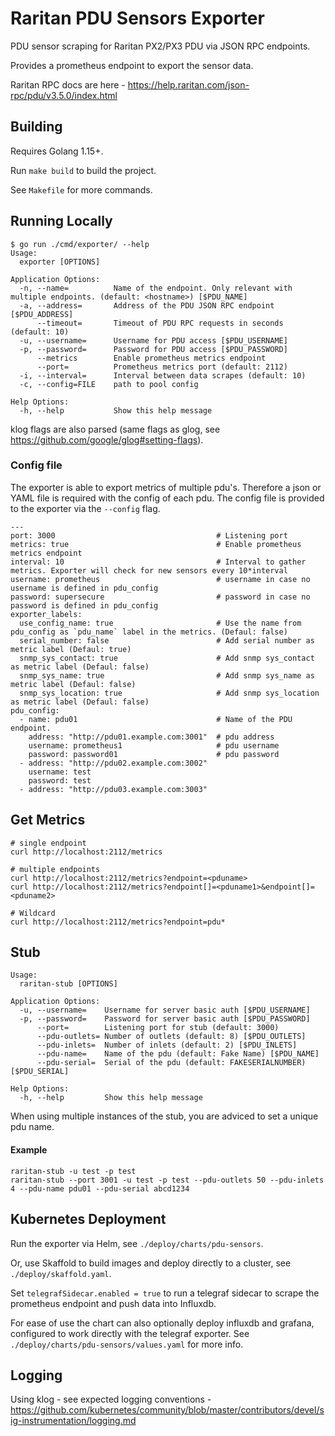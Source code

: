 # Raritan PDU Sensors Exporter

PDU sensor scraping for Raritan PX2/PX3 PDU via JSON RPC endpoints.

Provides a prometheus endpoint to export the sensor data.

Raritan RPC docs are here - https://help.raritan.com/json-rpc/pdu/v3.5.0/index.html

## Building

Requires Golang 1.15+.

Run `make build` to build the project.

See `Makefile` for more commands.

## Running Locally

```
$ go run ./cmd/exporter/ --help
Usage:
  exporter [OPTIONS]

Application Options:
  -n, --name=          Name of the endpoint. Only relevant with multiple endpoints. (default: <hostname>) [$PDU_NAME]
  -a, --address=       Address of the PDU JSON RPC endpoint [$PDU_ADDRESS]
      --timeout=       Timeout of PDU RPC requests in seconds (default: 10)
  -u, --username=      Username for PDU access [$PDU_USERNAME]
  -p, --password=      Password for PDU access [$PDU_PASSWORD]
      --metrics        Enable prometheus metrics endpoint
      --port=          Prometheus metrics port (default: 2112)
  -i, --interval=      Interval between data scrapes (default: 10)
  -c, --config=FILE    path to pool config

Help Options:
  -h, --help           Show this help message
```

klog flags are also parsed (same flags as glog, see https://github.com/google/glog#setting-flags).

### Config file

The exporter is able to export metrics of multiple pdu's. Therefore a json or YAML file is required with the config of each pdu. The config file is provided to the exporter via the `--config` flag. 


    ---
    port: 3000                                    # Listening port 
    metrics: true                                 # Enable prometheus metrics endpoint
    interval: 10                                  # Interval to gather metrics. Exporter will check for new sensors every 10*interval
    username: prometheus                          # username in case no username is defined in pdu_config
    password: supersecure                         # password in case no password is defined in pdu_config
    exporter_labels:
      use_config_name: true                       # Use the name from pdu_config as `pdu_name` label in the metrics. (Defaul: false)
      serial_number: false                        # Add serial number as metric label (Defaul: true)
      snmp_sys_contact: true                      # Add snmp sys_contact as metric label (Defaul: false)
      snmp_sys_name: true                         # Add snmp sys_name as metric label (Defaul: false)
      snmp_sys_location: true                     # Add snmp sys_location as metric label (Defaul: false)
    pdu_config:
      - name: pdu01                               # Name of the PDU endpoint.
        address: "http://pdu01.example.com:3001"  # pdu address
        username: prometheus1                     # pdu username
        password: password01                      # pdu password
      - address: "http://pdu02.example.com:3002"
        username: test
        password: test
      - address: "http://pdu03.example.com:3003"


## Get Metrics

    # single endpoint
    curl http://localhost:2112/metrics

    # multiple endpoints
    curl http://localhost:2112/metrics?endpoint=<pduname>
    curl http://localhost:2112/metrics?endpoint[]=<pduname1>&endpoint[]=<pduname2>
    
    # Wildcard
    curl http://localhost:2112/metrics?endpoint=pdu*


## Stub

    Usage:
      raritan-stub [OPTIONS]

    Application Options:
      -u, --username=    Username for server basic auth [$PDU_USERNAME]
      -p, --password=    Password for server basic auth [$PDU_PASSWORD]
          --port=        Listening port for stub (default: 3000)
          --pdu-outlets= Number of outlets (default: 8) [$PDU_OUTLETS]
          --pdu-inlets=  Number of inlets (default: 2) [$PDU_INLETS]
          --pdu-name=    Name of the pdu (default: Fake Name) [$PDU_NAME]
          --pdu-serial=  Serial of the pdu (default: FAKESERIALNUMBER) [$PDU_SERIAL]

    Help Options:
      -h, --help         Show this help message

When using multiple instances of the stub, you are adviced to set a unique pdu name. 

#### Example

    raritan-stub -u test -p test
    raritan-stub --port 3001 -u test -p test --pdu-outlets 50 --pdu-inlets 4 --pdu-name pdu01 --pdu-serial abcd1234

## Kubernetes Deployment

Run the exporter via Helm, see `./deploy/charts/pdu-sensors`.

Or, use Skaffold to build images and deploy directly to a cluster, see `./deploy/skaffold.yaml`.

Set `telegrafSidecar.enabled = true` to run a telegraf sidecar to scrape the prometheus endpoint and push data into Influxdb.

For ease of use the chart can also optionally deploy influxdb and grafana, configured to work directly 
with the telegraf exporter. See `./deploy/charts/pdu-sensors/values.yaml` for more info.

## Logging

Using klog - see expected logging conventions - https://github.com/kubernetes/community/blob/master/contributors/devel/sig-instrumentation/logging.md